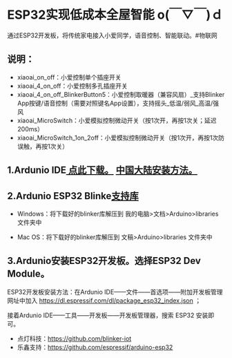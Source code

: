 # ESP32实现低成本全屋智能 o(￣▽￣)ｄ 
通过ESP32开发板，将传统家电接入小爱同学，语音控制、智能联动。#物联网

## 说明：
- xiaoai_on_off：小爱控制单个插座开关
- xiaoai_4_on_off：小爱控制多孔插座开关
- xiaoai_4_on_off_BlinkerButton5：小爱控制取暖器（兼容风扇）_支持Blinker App按键/语音控制（需要对照键名App设置），支持摇头_低温/弱风_高温/强风
- xiaoai_MicroSwitch：小爱模拟控制微动开关（按1次开，再按1次关；延迟200ms）
- xiaoai_MicroSwitch_1on_2off：小爱模拟控制微动开关（按1次开，再按1次防误触，再按1次关）

## 1.Ardunio IDE[ 点此下载。](https://www.arduino.cc/en/Main/Software) [ 中国大陆安装方法。](https://www.arduino.cn/thread-81194-1-1.html)

## 2.Ardunio ESP32 Blinke[支持库](https://github.com/blinker-iot/blinker-library/archive/master.zip)

- Windows：将下载好的blinker库解压到 我的电脑>文档>Arduino>libraries 文件夹中

- Mac OS：将下载好的blinker库解压到 文稿>Arduino>libraries 文件夹中


## 3.Ardunio安装ESP32开发板。选择ESP32 Dev Module。

ESP32开发板安装方法：在Ardunio IDE——文件——首选项——附加开发板管理网址中加入 https://dl.espressif.com/dl/package_esp32_index.json ；

接着Ardunio IDE——工具——开发板——开发板管理器，搜索 ESP32 安装即可。

- 点灯科技：https://github.com/blinker-iot
- 乐鑫支持：https://github.com/espressif/arduino-esp32
